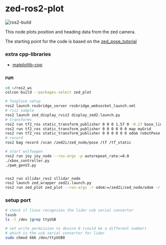 # zed-ros2-plot
![ros2-build](https://github.com/ncsu-yoon-lab/zed-ros2-plot/actions/workflows/ros2-build.yml/badge.svg)

This node plots position and heading data from the zed camera.

The starting point for the code is based on the [zed_pose_tutorial](https://github.com/stereolabs/zed-ros2-examples/tree/master/tutorials/zed_pose_tutorial)

### extra cpp-libraries
* [matplotlib-cpp](https://github.com/lava/matplotlib-cpp)

### run

```bash
cd ~/ros2_ws
colcon build --packages-select zed_plot

# foxglove setup
ros2 launch rosbridge_server rosbridge_websocket_launch.xml
# rviz sample
ros2 launch zed_display_rviz2 display_zed2.launch.py
# transforms
ros2 run tf2_ros static_transform_publisher 0 0 0 1.57 0 -0.27 base_link laser_frame
ros2 run tf2_ros static_transform_publisher 0 0 0 0 0 0 map myGrid
ros2 run tf2_ros static_transform_publisher 0 0 0 0 0 0 odom robotPose
# record
ros2 bag record /scan /zed2i/zed_node/pose /tf /tf_static

# start wolfwagen
ros2 run joy joy_node --ros-args -p autorepeat_rate:=0.0
./xbox_controller.py
./pwm_genV3.py


ros2 run sllidar_ros2 sllidar_node
ros2 launch zed_wrapper zed2i.launch.py
ros2 run zed_plot zed_plot --ros-args -r odom:=/zed2i/zed_node/odom -r pose:=/zed2i/zed_node/pose
```

### setup port
```bash
# check if linux recognizes the lidar usb serial convertor
lsusb
ls -l /dev |grep ttyUSB

# set write permission to device 0 (could be a different number)
# which is the usb serial convertor for lidar
sudo chmod 666 /dev/ttyUSB0
```
